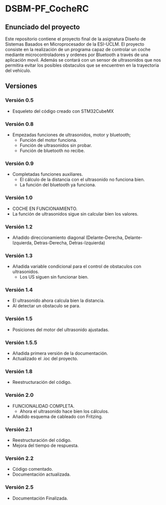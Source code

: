 # DSBM-PF_CocheRC

## Enunciado del proyecto
Este repositorio contiene el proyecto final de la asignatura Diseño de Sistemas Basados en Microprocesador de la ESI-UCLM. El proyecto consiste en la realización de un programa capaz de controlar un coche mediante microcontroladores y ordenes por Bluetooth a través de una aplicación movil. Además se contará con un sensor de ultrasonidos que nos permitira evitar los posibles obstaculos que se encuentren en la trayectoria del vehículo.


## Versiones
### Versión 0.5
 - Esqueleto del código creado con STM32CubeMX

### Versión 0.8
 - Empezadas funciones de ultrasonidos, motor y bluetooth;
   - Función del motor funciona.
   - Función de ultrasonidos sin probar.
   - Función de bluetooth no recibe.

### Versión 0.9
 - Completadas funciones auxiliares.
   - El cálculo de la distancia con el ultrasonido no funciona bien.
   - La función del bluetooth ya funciona.

### Versión 1.0
 - COCHE EN FUNCIONAMIENTO.
 - La función de ultrasonidos sigue sin calcular bien los valores.

### Versión 1.2
 - Añadido direccionamiento diagonal (Delante-Derecha, Delante-Izquierda, Detras-Derecha, Detras-Izquierda)

### Versión 1.3
 - Añadida variable condicional para el control de obstaculos con ultrasonidos.
   - Los US siguen sin funcionar bien.

### Versión 1.4
 - El ultrasonido ahora calcula bien la distancia.
 - Al detectar un obstaculo se para.

### Versión 1.5
 - Posiciones del motor del ultrasonido ajustadas.

### Versión 1.5.5
 - Añadida primera versión de la documentación.
 - Actualizado el .ioc del proyecto.

### Versión 1.8
 - Reestructuración del código.

### Versión 2.0
 - FUNCIONALIDAD COMPLETA.
   - Ahora el ultrasonido hace bien los cálculos.
 - Añadido esquema de cableado con Fritzing.
  
### Versión 2.1
 - Reestructuración del código.
 - Mejora del tiempo de respuesta.

### Versión 2.2
 - Código comentado.
 - Documentación actualizada.

### Versión 2.5
 - Documentación Finalizada.